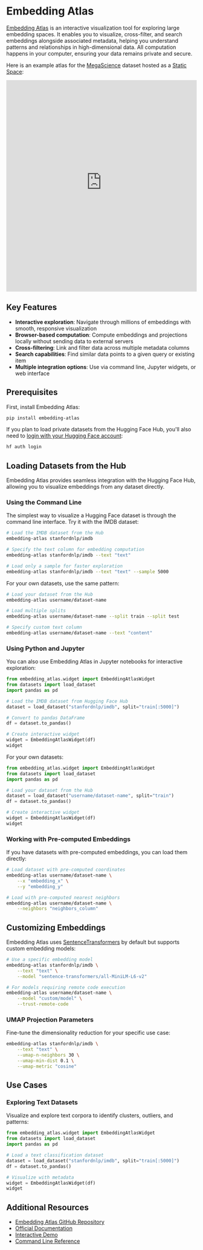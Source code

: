 # Embedding Atlas

[Embedding Atlas](https://apple.github.io/embedding-atlas/) is an interactive visualization tool for exploring large embedding spaces. It enables you to visualize, cross-filter, and search embeddings alongside associated metadata, helping you understand patterns and relationships in high-dimensional data. All computation happens in your computer, ensuring your data remains private and secure.

Here is an example atlas for the [MegaScience](https://huggingface.co/datasets/MegaScience/MegaScience) dataset hosted as a [Static Space](https://huggingface.co/docs/hub/spaces-sdks-static):

<iframe
	src="https://davanstrien-megascience.static.hf.space"
	frameborder="0"
	width="100%"
	height="560px"
></iframe>


## Key Features

- **Interactive exploration**: Navigate through millions of embeddings with smooth, responsive visualization
- **Browser-based computation**: Compute embeddings and projections locally without sending data to external servers
- **Cross-filtering**: Link and filter data across multiple metadata columns
- **Search capabilities**: Find similar data points to a given query or existing item
- **Multiple integration options**: Use via command line, Jupyter widgets, or web interface

## Prerequisites

First, install Embedding Atlas:

```bash
pip install embedding-atlas
```

If you plan to load private datasets from the Hugging Face Hub, you'll also need to [login with your Hugging Face account](/docs/huggingface_hub/quick-start#login):

```bash
hf auth login
```

## Loading Datasets from the Hub

Embedding Atlas provides seamless integration with the Hugging Face Hub, allowing you to visualize embeddings from any dataset directly.

### Using the Command Line

The simplest way to visualize a Hugging Face dataset is through the command line interface. Try it with the IMDB dataset:

```bash
# Load the IMDB dataset from the Hub
embedding-atlas stanfordnlp/imdb

# Specify the text column for embedding computation
embedding-atlas stanfordnlp/imdb --text "text"

# Load only a sample for faster exploration
embedding-atlas stanfordnlp/imdb --text "text" --sample 5000
```

For your own datasets, use the same pattern:

```bash
# Load your dataset from the Hub
embedding-atlas username/dataset-name

# Load multiple splits
embedding-atlas username/dataset-name --split train --split test

# Specify custom text column
embedding-atlas username/dataset-name --text "content"
```

### Using Python and Jupyter

You can also use Embedding Atlas in Jupyter notebooks for interactive exploration:

```python
from embedding_atlas.widget import EmbeddingAtlasWidget
from datasets import load_dataset
import pandas as pd

# Load the IMDB dataset from Hugging Face Hub
dataset = load_dataset("stanfordnlp/imdb", split="train[:5000]")

# Convert to pandas DataFrame
df = dataset.to_pandas()

# Create interactive widget
widget = EmbeddingAtlasWidget(df)
widget
```

For your own datasets:

```python
from embedding_atlas.widget import EmbeddingAtlasWidget
from datasets import load_dataset
import pandas as pd

# Load your dataset from the Hub
dataset = load_dataset("username/dataset-name", split="train")
df = dataset.to_pandas()

# Create interactive widget
widget = EmbeddingAtlasWidget(df)
widget
```

### Working with Pre-computed Embeddings

If you have datasets with pre-computed embeddings, you can load them directly:

```bash
# Load dataset with pre-computed coordinates
embedding-atlas username/dataset-name \
    --x "embedding_x" \
    --y "embedding_y"

# Load with pre-computed nearest neighbors
embedding-atlas username/dataset-name \
    --neighbors "neighbors_column"
```

## Customizing Embeddings

Embedding Atlas uses [SentenceTransformers](https://huggingface.co/sentence-transformers) by default but supports custom embedding models:

```bash
# Use a specific embedding model
embedding-atlas stanfordnlp/imdb \
    --text "text" \
    --model "sentence-transformers/all-MiniLM-L6-v2"

# For models requiring remote code execution
embedding-atlas username/dataset-name \
    --model "custom/model" \
    --trust-remote-code
```

### UMAP Projection Parameters

Fine-tune the dimensionality reduction for your specific use case:

```bash
embedding-atlas stanfordnlp/imdb \
    --text "text" \
    --umap-n-neighbors 30 \
    --umap-min-dist 0.1 \
    --umap-metric "cosine"
```

## Use Cases

### Exploring Text Datasets

Visualize and explore text corpora to identify clusters, outliers, and patterns:

```python
from embedding_atlas.widget import EmbeddingAtlasWidget
from datasets import load_dataset
import pandas as pd

# Load a text classification dataset
dataset = load_dataset("stanfordnlp/imdb", split="train[:5000]")
df = dataset.to_pandas()

# Visualize with metadata
widget = EmbeddingAtlasWidget(df)
widget
```


## Additional Resources

- [Embedding Atlas GitHub Repository](https://github.com/apple/embedding-atlas)
- [Official Documentation](https://apple.github.io/embedding-atlas/)
- [Interactive Demo](https://apple.github.io/embedding-atlas/upload/)
- [Command Line Reference](https://apple.github.io/embedding-atlas/tool.html)
